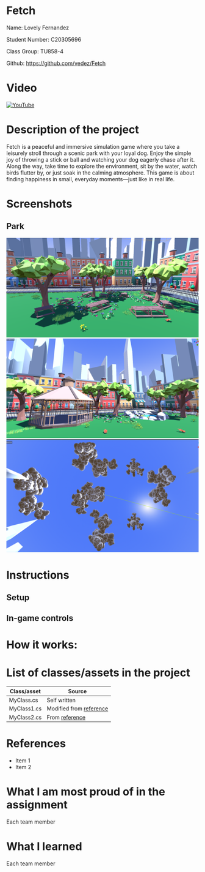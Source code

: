 # Fetch

Name: Lovely Fernandez

Student Number: C20305696

Class Group: TU858-4

Github: https://github.com/vedez/Fetch

# Video

[![YouTube](http://img.youtube.com/vi/J2kHSSFA4NU/0.jpg)](https://www.youtube.com/watch?v=J2kHSSFA4NU)

# Description of the project
Fetch is a peaceful and immersive simulation game where you take a leisurely stroll through a scenic park with your loyal dog. Enjoy the simple joy of throwing a stick or ball and watching your dog eagerly chase after it. Along the way, take time to explore the environment, sit by the water, watch birds flutter by, or just soak in the calming atmosphere. This game is about finding happiness in small, everyday moments—just like in real life.

# Screenshots
## Park
![Sitting Area](image.png)
![Gazebo and Pond](image-1.png)
![Sky](image-2.png)


# Instructions 

## Setup

## In-game controls

# How it works:

# List of classes/assets in the project

| Class/asset | Source |
|-----------|-----------|
| MyClass.cs | Self written |
| MyClass1.cs | Modified from [reference]() |
| MyClass2.cs | From [reference]() |

# References
* Item 1
* Item 2

# What I am most proud of in the assignment

Each team member

# What I learned

Each team member

